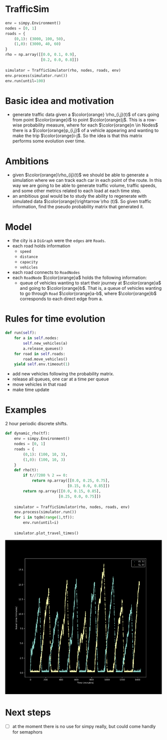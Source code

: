 # **TrafficSim**

```python
env = simpy.Environment()
nodes = [0, 1]
roads = {
    (0,1): (3000, 100, 50),
    (1,0): (3000, 40, 60)
}
rho = np.array([[0.0, 0.1, 0.9],
                [0.2, 0.0, 0.8]])

simulator = TrafficSimulator(rho, nodes, roads, env)
env.process(simulator.run())
env.run(until=100)

```

# **Basic idea and motivation**
- generate traffic data given a $\color{orange} \rho_{i,j}(t)$ of cars going from point $\color{orange}i$ to point $\color{orange}j$. This is a row-wise probability measure, where for each $\color{orange}n \in Nodes$ there is a $\color{orange}p_{i,j}$ of a vehicle appearing and wanting to make the trip $\color{orange}i-j$. So the idea is that this matrix performs some evolution over time.


# **Ambitions**

- given $\color{orange}\rho_{ij}(t)$ we should be able to generate a simulation where we can track each car in each point of the route. In this way we are going to be able to generate traffic volume, traffic speeds, and some other metrics related to each load at each time step.
- an ambitious goal would be to study the ability to regenerate with simulated data $\color{orange}\rightarrow \rho (t)$. So given traffic information, find the pseudo probability matrix that generated it.


# **Model**

- the city is a `DiGraph` were the `edges` are `Roads`. 
- each road holds information
  - `speed`
  - `distance`
  - `capacity` 
  - `vehicles` 
- each road connects to `RoadNodes`
- each `RoadNode` $\color{orange}a$ holds the following information:
  - queue of vehicles wanting to start their journey at $\color{orange}a$ and going to $\color{orange}b$. That is, a queue of vehicles wanting to go through `Road` $\color{orange}a-b$, where $\color{orange}b$ corresponds to each direct edge from a.

# Rules for time evolution

```python
def run(self):
    for a in self.nodes:
        self.new_vehicles(a)
        a.release_queues()
    for road in self.roads:
        road.move_vehicles()
    yield self.env.timeout(1)
```

- add new vehicles following the probability matrix.
- release all queues, one car at a time per queue
- move vehicles in that road
- make time update


# Examples

2 hour periodic discrete shifts.

```python
def dynamic_rho(tf):
    env = simpy.Environment()
    nodes = [0, 1]
    roads = {
        (0,1): (100, 10, 3),
        (1,0): (100, 10, 3)
    }
    def rho(t):
        if t//7200 % 2 == 0:
            return np.array([[0.0, 0.25, 0.75],
                            [0.15, 0.0, 0.85]])
        return np.array([[0.0, 0.15, 0.85],
                        [0.25, 0.0, 0.75]])
    
    simulator = TrafficSimulator(rho, nodes, roads, env)
    env.process(simulator.run())
    for i in tqdm(range(1,tf)):
        env.run(until=i)

    simulator.plot_travel_times()
```

![](https://github.com/ivanbelenky/trafficsim/blob/master/assets/dynamic_rho.png)


# Next steps

- [ ] at the moment there is no use for simpy really, but could come handly for semaphors

